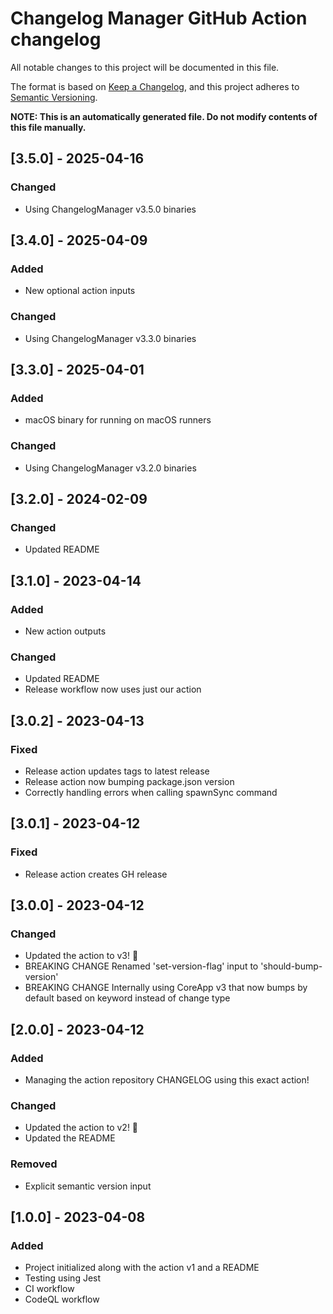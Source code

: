 # Changelog Manager GitHub Action changelog

All notable changes to this project will be documented in this file.

The format is based on [Keep a Changelog](https://keepachangelog.com/en/1.0.0/),
and this project adheres to [Semantic Versioning](https://semver.org/spec/v2.0.0.html).

**NOTE: This is an automatically generated file. Do not modify contents of this file manually.**

## [3.5.0] - 2025-04-16
### Changed
- Using ChangelogManager v3.5.0 binaries

## [3.4.0] - 2025-04-09
### Added
- New optional action inputs

### Changed
- Using ChangelogManager v3.3.0 binaries

## [3.3.0] - 2025-04-01
### Added
- macOS binary for running on macOS runners

### Changed
- Using ChangelogManager v3.2.0 binaries

## [3.2.0] - 2024-02-09
### Changed
- Updated README

## [3.1.0] - 2023-04-14
### Added
- New action outputs

### Changed
- Updated README
- Release workflow now uses just our action

## [3.0.2] - 2023-04-13
### Fixed
- Release action updates tags to latest release
- Release action now bumping package.json version
- Correctly handling errors when calling spawnSync command

## [3.0.1] - 2023-04-12
### Fixed
- Release action creates GH release

## [3.0.0] - 2023-04-12
### Changed
- Updated the action to v3! 🎉
- BREAKING CHANGE Renamed 'set-version-flag' input to 'should-bump-version'
- BREAKING CHANGE Internally using CoreApp v3 that now bumps by default based on keyword instead of change type

## [2.0.0] - 2023-04-12
### Added
- Managing the action repository CHANGELOG using this exact action!

### Changed
- Updated the action to v2! 🎉
- Updated the README

### Removed
- Explicit semantic version input

## [1.0.0] - 2023-04-08
### Added
+ Project initialized along with the action v1 and a README
+ Testing using Jest
+ CI workflow
+ CodeQL workflow
